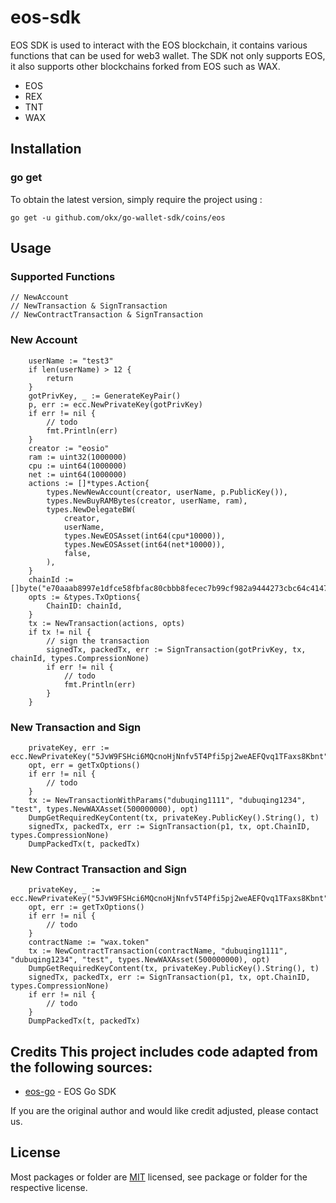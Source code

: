 # eos-sdk
EOS SDK is used to interact with the EOS blockchain, it contains various functions that can be used for web3 wallet.
The SDK not only supports EOS, it also supports other blockchains forked from EOS such as WAX.

- EOS
- REX
- TNT
- WAX

## Installation

### go get

To obtain the latest version, simply require the project using :

```shell
go get -u github.com/okx/go-wallet-sdk/coins/eos
```

## Usage

### Supported Functions

```golang
// NewAccount
// NewTransaction & SignTransaction
// NewContractTransaction & SignTransaction
```

### New Account
```golang
	userName := "test3"
	if len(userName) > 12 {
		return
	}
	gotPrivKey, _ := GenerateKeyPair()
	p, err := ecc.NewPrivateKey(gotPrivKey)
	if err != nil {
        // todo
		fmt.Println(err)
	}
	creator := "eosio"
	ram := uint32(1000000)
	cpu := uint64(1000000)
	net := uint64(1000000)
	actions := []*types.Action{
		types.NewNewAccount(creator, userName, p.PublicKey()),
		types.NewBuyRAMBytes(creator, userName, ram),
		types.NewDelegateBW(
			creator,
			userName,
			types.NewEOSAsset(int64(cpu*10000)),
			types.NewEOSAsset(int64(net*10000)),
			false,
		),
	}
	chainId := []byte("e70aaab8997e1dfce58fbfac80cbbb8fecec7b99cf982a9444273cbc64c41473")
	opts := &types.TxOptions{
		ChainID: chainId,
	}
	tx := NewTransaction(actions, opts)
	if tx != nil {
		// sign the transaction
		signedTx, packedTx, err := SignTransaction(gotPrivKey, tx, chainId, types.CompressionNone)
        if err != nil {
            // todo
		    fmt.Println(err)
	    }
	}
```

### New Transaction and Sign
```golang
	privateKey, err := ecc.NewPrivateKey("5JvW9FSHci6MQcnoHjNnfv5T4Pfi5pj2weAEFQvq1TFaxs8Kbnt")
	opt, err = getTxOptions()
	if err != nil {
        // todo
	}
	tx := NewTransactionWithParams("dubuqing1111", "dubuqing1234", "test", types.NewWAXAsset(500000000), opt)
	DumpGetRequiredKeyContent(tx, privateKey.PublicKey().String(), t)
	signedTx, packedTx, err := SignTransaction(p1, tx, opt.ChainID, types.CompressionNone)
	DumpPackedTx(t, packedTx)
```
### New Contract Transaction and Sign
```golang
	privateKey, _ := ecc.NewPrivateKey("5JvW9FSHci6MQcnoHjNnfv5T4Pfi5pj2weAEFQvq1TFaxs8Kbnt")
	opt, err := getTxOptions()
	if err != nil {
        // todo
	}
	contractName := "wax.token"
	tx := NewContractTransaction(contractName, "dubuqing1111", "dubuqing1234", "test", types.NewWAXAsset(500000000), opt)
	DumpGetRequiredKeyContent(tx, privateKey.PublicKey().String(), t)
	signedTx, packedTx, err := SignTransaction(p1, tx, opt.ChainID, types.CompressionNone)
	if err != nil {
        // todo
	}	
	DumpPackedTx(t, packedTx)
```

## Credits  This project includes code adapted from the following sources:  
- [eos-go](https://github.com/eoscanada/eos-go) - EOS Go SDK

If you are the original author and would like credit adjusted, please contact us.

## License
Most packages or folder are [MIT](<https://github.com/okx/go-wallet-sdk/blob/main/coins/eos/LICENSE>) licensed, see package or folder for the respective license.
